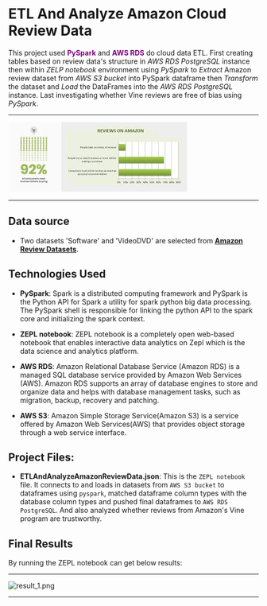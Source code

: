 
# ETL And Analyze Amazon Cloud Review Data

This project used <span style="color:purple;">**PySpark**</span> and <span style="color:purple;">**AWS RDS**</span> do cloud data ETL. First creating tables based on review data's structure in *AWS RDS PostgreSQL* instance then within *ZELP notebook* environment using *PySpark* to *Extract* Amazon review dataset from *AWS S3 bucket* into PySpark dataframe then *Transform* the dataset and *Load* the DataFrames into the *AWS RDS PostgreSQL* instance. Last investigating whether Vine reviews are free of bias using *PySpark*.

- - -

![AmazonReview.jpg](assets/image1.jpg)

- - -


## Data source  

* Two datasets 'Software' and 'VideoDVD' are selected from  [**Amazon Review Datasets**](https://s3.amazonaws.com/amazon-reviews-pds/tsv/index.txt). 


## Technologies Used

*  **PySpark**:  Spark is a distributed computing framework and PySpark is the Python API for Spark a utility for spark python big data processing. The PySpark shell is responsible for linking the python API to the spark core and initializing the spark context. 

*  **ZEPL notebook**: ZEPL notebook is a completely open web-based notebook that enables interactive data analytics on Zepl which is the data science and analytics platform. 

*  **AWS RDS**: Amazon Relational Database Service (Amazon RDS) is a managed SQL database service provided by Amazon Web Services (AWS). Amazon RDS supports an array of database engines to store and organize data and helps with database management tasks, such as migration, backup, recovery and patching. 

*  **AWS S3**: Amazon Simple Storage Service(Amazon S3) is a service offered by Amazon Web Services(AWS) that provides object storage through a web service interface.   


## Project Files:

* **ETLAndAnalyzeAmazonReviewData.json**: This is the `ZEPL notebook` file. It connects to and loads in datasets from `AWS S3 bucket` to dataframes using `pyspark`, matched dataframe column types with the database column types and pushed final dataframes to `AWS RDS PostgreSQL`. And also analyzed whether reviews from Amazon's Vine program are trustworthy.



## Final Results

By running the ZEPL notebook can get below results: 

- - -

![result_1.png](static/images/12run.gif)


- - -
